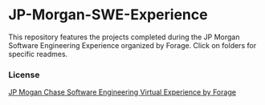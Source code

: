 # JP-Morgan-SWE-Experience

This repository features the projects completed during the JP Morgan Software Engineering Experience organized by Forage. Click on folders for specific readmes.


### License

<a href="https://www.theforage.com/virtual-internships/prototype/R5iK7HMxJGBgaSbvk/JP-Morgan-Banking-Technology-Virtual-Program?ref=n6fXe8926eQZejZPp">JP Mogan Chase Software Engineering Virtual Experience by Forage</a>
